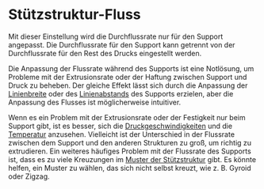 Stützstruktur-Fluss
====
Mit dieser Einstellung wird die Durchflussrate nur für den Support angepasst. Die Durchflussrate für den Support kann getrennt von der Durchflussrate für den Rest des Drucks eingestellt werden.

Die Anpassung der Flussrate während des Supports ist eine Notlösung, um Probleme mit der Extrusionsrate oder der Haftung zwischen Support und Druck zu beheben. Der gleiche Effekt lässt sich durch die Anpassung der [Linienbreite](../resolution/support_line_width.md) oder des [Linienabstands](../support/support_line_distance.md) des Supports erzielen, aber die Anpassung des Flusses ist möglicherweise intuitiver.

Wenn es ein Problem mit der Extrusionsrate oder der Festigkeit nur beim Support gibt, ist es besser, sich die [Druckgeschwindigkeiten](../speed/speed_support.md) und die [Temperatur](material_print_temperature.md) anzusehen. Vielleicht ist der Unterschied in der Flussrate zwischen dem Support und den anderen Strukturen zu groß, um richtig zu extrudieren. Ein weiteres häufiges Problem mit der Flussrate des Supports ist, dass es zu viele Kreuzungen im [Muster der Stützstruktur](../support/support_pattern.md) gibt. Es könnte helfen, ein Muster zu wählen, das sich nicht selbst kreuzt, wie z. B. Gyroid oder Zigzag.